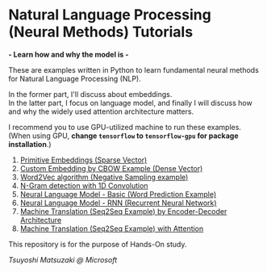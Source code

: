 # Natural Language Processing (Neural Methods) Tutorials

**\- Learn how and why the model is \-**

These are examples written in Python to learn fundamental neural methods for Natural Language Processing (NLP).

In the former part, I'll discuss about embeddings.<br>
In the latter part, I focus on language model, and finally I will discuss how and why the widely used attention architecture matters.

I recommend you to use GPU-utilized machine to run these examples.<br>
(When using GPU, **change ```tensorflow``` to ```tensorflow-gpu``` for package installation**.)

1. [Primitive Embeddings (Sparse Vector)](./01_sparse_vector.ipynb)
2. [Custom Embedding by CBOW Example (Dense Vector)](./02_custom_embedding.ipynb)
3. [Word2Vec algorithm (Negative Sampling example)](./03_word2vec.ipynb)
4. [N-Gram detection with 1D Convolution](./04_ngram_cnn.ipynb)
5. [Neural Language Model - Basic (Word Prediction Example)](./05_language_model_basic.ipynb)
6. [Neural Language Model - RNN (Recurrent Neural Network)](./06_language_model_rnn.ipynb)
7. [Machine Translation (Seq2Seq Example) by Encoder-Decoder Architecture](./07_encoder_decoder.ipynb)
8. [Machine Translation (Seq2Seq Example) with Attention](./08_attention.ipynb)

This repository is for the purpose of Hands-On study.

*Tsuyoshi Matsuzaki @ Microsoft*
